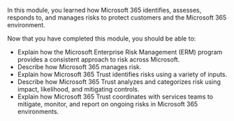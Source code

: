 In this module, you learned how Microsoft 365 identifies, assesses, responds to, and manages risks to protect customers and the Microsoft 365 environment.

Now that you have completed this module, you should be able to:

- Explain how the Microsoft Enterprise Risk Management (ERM) program provides a consistent approach to risk across Microsoft.
- Describe how Microsoft 365 manages risk.
- Explain how Microsoft 365 Trust identifies risks using a variety of inputs.
- Describe how Microsoft 365 Trust analyzes and categorizes risk using impact, likelihood, and mitigating controls.
- Explain how Microsoft 365 Trust coordinates with services teams to mitigate, monitor, and report on ongoing risks in Microsoft 365 environments.
